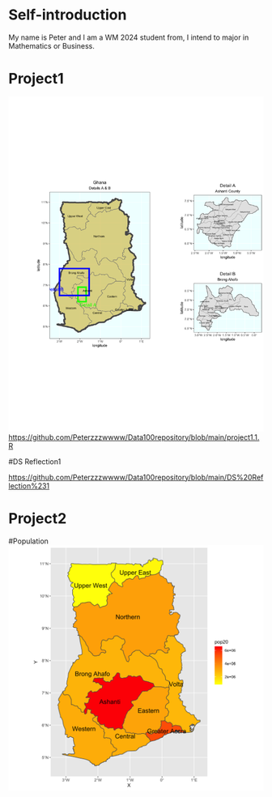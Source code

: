 # Self-introduction

My name is Peter and I am a WM 2024 student from, I intend to major in Mathematics or Business.



# Project1
![](details.png)
https://github.com/Peterzzzwwww/Data100repository/blob/main/project1.1.R

#DS Reflection1


https://github.com/Peterzzzwwww/Data100repository/blob/main/DS%20Reflection%231

# Project2

#Population
![](lbr_pop19.png)
